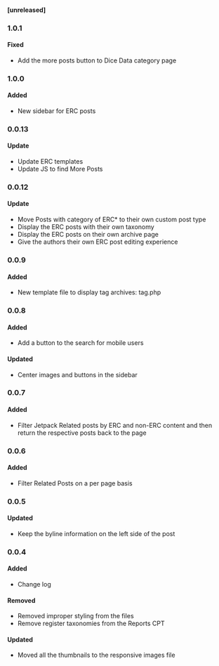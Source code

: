 #### [unreleased]

### 1.0.1
#### Fixed
* Add the more posts button to Dice Data category page

### 1.0.0
#### Added
* New sidebar for ERC posts

### 0.0.13
#### Update
* Update ERC templates
* Update JS to find More Posts


### 0.0.12
#### Update
* Move Posts with category of ERC* to their own custom post type
* Display the ERC posts with their own taxonomy
* Display the ERC posts on their own archive page
* Give the authors their own ERC post editing experience

### 0.0.9
#### Added
* New template file to display tag archives: tag.php

### 0.0.8
#### Added
* Add a button to the search for mobile users

#### Updated
* Center images and buttons in the sidebar

### 0.0.7
#### Added
* Filter Jetpack Related posts by ERC and non-ERC content and then return the respective posts back to the page

### 0.0.6
#### Added
* Filter Related Posts on a per page basis

### 0.0.5
#### Updated
* Keep the byline information on the left side of the post

### 0.0.4
#### Added
* Change log
#### Removed
* Removed improper styling from the files
* Remove register taxonomies from the Reports CPT
#### Updated
* Moved all the thumbnails to the responsive images file